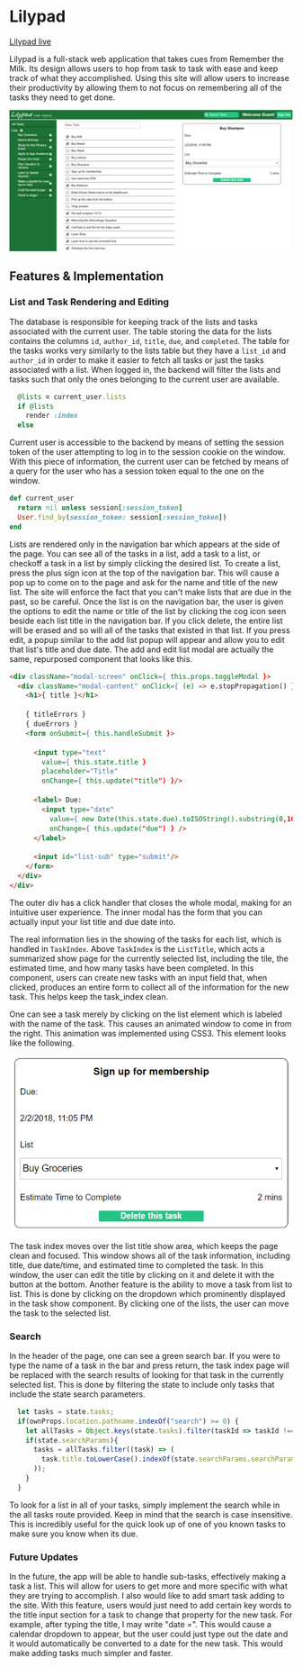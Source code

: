 # Lilypad

[Lilypad live][heroku]

[heroku]: http://www.lilypadtodo.com

Lilypad is a full-stack web application that takes cues from
Remember the Milk. Its design allows users to hop from task to task with ease and keep track of what they accomplished. Using this site will allow users to increase their productivity by allowing them to not focus on remembering all of the tasks they need to get done.

![image of the list and task index](./app/assets/images/screenshot.PNG)

## Features & Implementation

### List and Task Rendering and Editing

  The database is responsible for keeping track of the lists and tasks associated with the current user. The table storing the data for the lists contains the columns `id`, `author_id`, `title`, `due`, and `completed`. The table for the tasks works very similarly to the lists table but they have a `list_id` and `author_id` in order to make it easier to fetch all tasks or just the tasks associated with a list. When logged in, the backend will filter the lists and tasks such that only the ones belonging to the current user are available.

  ```ruby
    @lists = current_user.lists
    if @lists
      render :index
    else
  ```

  Current user is accessible to the backend by means of setting the session token of the user attempting to log in to the session cookie on the window. With this piece of information, the current user can be fetched by means of a query for the user who has a session token equal to the one on the window.

  ```ruby
  def current_user
    return nil unless session[:session_token]
    User.find_by(session_token: session[:session_token])
  end
  ```

  Lists are rendered only in the navigation bar which appears at the side of the page. You can see all of the tasks in a list, add a task to a list, or checkoff a task in a list by simply clicking the desired list. To create a list, press the plus sign icon at the top of the navigation bar. This will cause a pop up to come on to the page and ask for the name and title of the new list. The site will enforce the fact that you can't make lists that are due in the past, so be careful. Once the list is on the navigation bar, the user is given the options to edit the name or title of the list by clicking the cog icon seen beside each list title in the navigation bar. If you click delete, the entire list will be erased and so will all of the tasks that existed in that list. If you press edit, a popup similar to the add list popup will appear and allow you to edit that list's title and due date. The add and edit list modal are actually the same, repurposed component that looks like this.

  ```html
  <div className="modal-screen" onClick={ this.props.toggleModal }>
    <div className="modal-content" onClick={ (e) => e.stopPropagation() }>
      <h1>{ title }</h1>

      { titleErrors }
      { dueErrors }
      <form onSubmit={ this.handleSubmit }>

        <input type="text"
          value={ this.state.title }
          placeholder="Title"
          onChange={ this.update("title") }/>

        <label> Due:
          <input type="date"
            value={ new Date(this.state.due).toISOString().substring(0,10) }
            onChange={ this.update("due") } />
        </label>

        <input id="list-sub" type="submit"/>
      </form>
    </div>
  </div>
  ```

  The outer div has a click handler that closes the whole modal, making for an intuitive user experience. The inner modal has the form that you can actually input your list title and due date into.

   The real information lies in the showing of the tasks for each list, which is handled in `TaskIndex`. Above `TaskIndex` is the `ListTitle`, which acts a summarized show page for the currently selected list, including the tile, the estimated time, and how many tasks have been completed. In this component, users can create new tasks with an input field that, when clicked, produces an entire form to collect all of the information for the new task. This helps keep the task_index clean.

  One can see a task merely by clicking on the list element which is labeled with the name of the task. This causes an animated window to come in from the right. This animation was implemented using CSS3. This element looks like the following.

![image of the task show](./app/assets/images/task-index.PNG)

  The task index moves over the list title show area, which keeps the page clean and focused. This window shows all of the task information, including title, due date/time, and estimated time to completed the task. In this window, the user can edit the title by clicking on it and delete it with the button at the bottom.  Another feature is the ability to move a task from list to list. This is done by clicking on the dropdown which prominently displayed in the task show component. By clicking one of the lists, the user can move the task to the selected list.


### Search

In the header of the page, one can see a green search bar. If you were to type the name of a task in the bar and press return, the task index page will be replaced with the search results of looking for that task in the currently selected list. This is done by filtering the state to include only tasks that include the state search parameters.

```javascript
  let tasks = state.tasks;
  if(ownProps.location.pathname.indexOf("search") >= 0) {
    let allTasks = Object.keys(state.tasks).filter(taskId => taskId !== "errors").map(taskId => state.tasks[taskId]);
    if(state.searchParams){
      tasks = allTasks.filter((task) => (
        task.title.toLowerCase().indexOf(state.searchParams.searchParams.toLowerCase()) >= 0
      ));
    }
  }
```

To look for a list in all of your tasks, simply implement the search while in the all tasks route provided. Keep in mind that the search is case insensitive. This is incredibly useful for the quick look up of one of you known tasks to make sure you know when its due.

### Future Updates

In the future, the app will be able to handle sub-tasks, effectively making a task a list. This will allow for users to get more and more specific with what they are trying to accomplish. I also would like to add smart task adding to the site. With this feature, users would just need to add certain key words to the title input section for a task to change that property for the new task. For example, after typing the title, I may write "date =". This would cause a calendar dropdown to appear, but the user could just type out the date and it would automatically be converted to a date for the new task. This would make adding tasks much simpler and faster.
